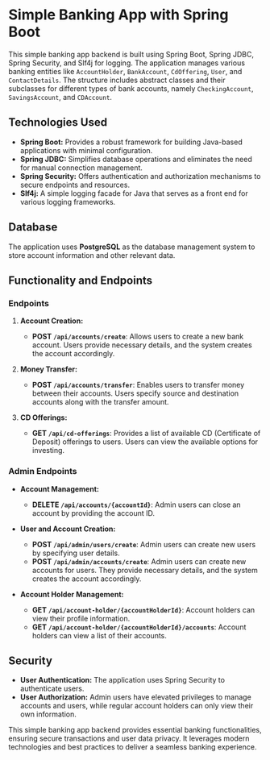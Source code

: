 # Simple Banking App with Spring Boot

This simple banking app backend is built using Spring Boot, Spring JDBC, Spring Security, and Slf4j for logging. The application manages various banking entities like `AccountHolder`, `BankAccount`, `CdOffering`, `User`, and `ContactDetails`. The structure includes abstract classes and their subclasses for different types of bank accounts, namely `CheckingAccount`, `SavingsAccount`, and `CDAccount`.

## Technologies Used
- **Spring Boot:** Provides a robust framework for building Java-based applications with minimal configuration.
- **Spring JDBC:** Simplifies database operations and eliminates the need for manual connection management.
- **Spring Security:** Offers authentication and authorization mechanisms to secure endpoints and resources.
- **Slf4j:** A simple logging facade for Java that serves as a front end for various logging frameworks.

## Database
The application uses **PostgreSQL** as the database management system to store account information and other relevant data.

## Functionality and Endpoints

### Endpoints

1. **Account Creation:**
   - **POST `/api/accounts/create`**: Allows users to create a new bank account. Users provide necessary details, and the system creates the account accordingly.

2. **Money Transfer:**
   - **POST `/api/accounts/transfer`**: Enables users to transfer money between their accounts. Users specify source and destination accounts along with the transfer amount.

3. **CD Offerings:**
   - **GET `/api/cd-offerings`**: Provides a list of available CD (Certificate of Deposit) offerings to users. Users can view the available options for investing.

### Admin Endpoints

- **Account Management:**
  - **DELETE `/api/accounts/{accountId}`**: Admin users can close an account by providing the account ID.
  
- **User and Account Creation:**
  - **POST `/api/admin/users/create`**: Admin users can create new users by specifying user details.
  - **POST `/api/admin/accounts/create`**: Admin users can create new accounts for users. They provide necessary details, and the system creates the account accordingly.
  
- **Account Holder Management:**
  - **GET `/api/account-holder/{accountHolderId}`**: Account holders can view their profile information.
  - **GET `/api/account-holder/{accountHolderId}/accounts`**: Account holders can view a list of their accounts.

## Security

- **User Authentication:** The application uses Spring Security to authenticate users.
- **User Authorization:** Admin users have elevated privileges to manage accounts and users, while regular account holders can only view their own information.

This simple banking app backend provides essential banking functionalities, ensuring secure transactions and user data privacy. It leverages modern technologies and best practices to deliver a seamless banking experience.
